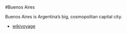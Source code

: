 #Buenos Aires

Buenos Aires is Argentina’s big, cosmopolitan capital city.

- [wikivoyage](https://en.wikivoyage.org/wiki/Buenos_Aires)